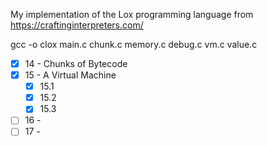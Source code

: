 My implementation of the Lox programming language from https://craftinginterpreters.com/

gcc -o clox main.c chunk.c memory.c debug.c vm.c value.c

- [x] 14 - Chunks of Bytecode
- [x] 15 - A Virtual Machine
    - [x] 15.1
    - [x] 15.2
    - [x] 15.3
- [ ] 16 - 
- [ ] 17 - 